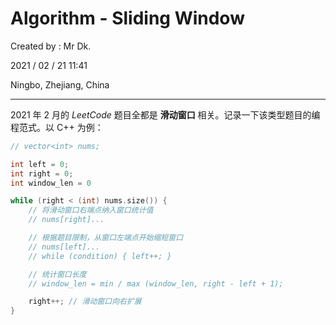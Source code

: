 # Algorithm - Sliding Window

Created by : Mr Dk.

2021 / 02 / 21 11:41

Ningbo, Zhejiang, China

---

2021 年 2 月的 _LeetCode_ 题目全都是 **滑动窗口** 相关。记录一下该类型题目的编程范式。以 C++ 为例：

```cpp
// vector<int> nums;

int left = 0;
int right = 0;
int window_len = 0

while (right < (int) nums.size()) {
    // 将滑动窗口右端点纳入窗口统计值
    // nums[right]...

    // 根据题目限制，从窗口左端点开始缩短窗口
    // nums[left]...
    // while (condition) { left++; }

    // 统计窗口长度
    // window_len = min / max (window_len, right - left + 1);

    right++; // 滑动窗口向右扩展
}
```
